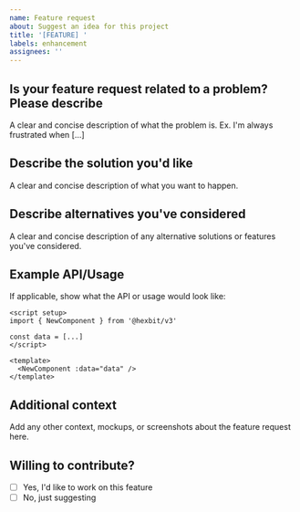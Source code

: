 ```yaml
---
name: Feature request
about: Suggest an idea for this project
title: '[FEATURE] '
labels: enhancement
assignees: ''
---
```


## Is your feature request related to a problem? Please describe

A clear and concise description of what the problem is. Ex. I'm always frustrated when [...]

## Describe the solution you'd like

A clear and concise description of what you want to happen.

## Describe alternatives you've considered

A clear and concise description of any alternative solutions or features you've considered.

## Example API/Usage

If applicable, show what the API or usage would look like:

```vue
<script setup>
import { NewComponent } from '@hexbit/v3'

const data = [...]
</script>

<template>
  <NewComponent :data="data" />
</template>
```

## Additional context

Add any other context, mockups, or screenshots about the feature request here.

## Willing to contribute?

- [ ] Yes, I'd like to work on this feature
- [ ] No, just suggesting
